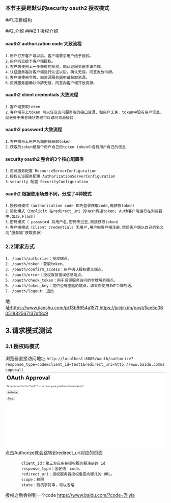  ### 本节主要是默认的security oauth2  授权模式
 
##1.项目结构


##2.介绍
###2.1 授权介绍
#### oauth2 authorization code 大致流程
    1.用户打开客户端以后，客户端要求用户给予授权。
    2.用户同意给予客户端授权。
    3.客户端使用上一步获得的授权，向认证服务器申请令牌。
    4.认证服务器对客户端进行认证以后，确认无误，同意发放令牌。
    5.客户端使用令牌，向资源服务器申请获取资源。
    6.资源服务器确认令牌无误，同意向客户端开放资源。
#### oauth2 client credentials 大致流程
    1.客户端获取token
    2.客户端带上token 可以任意访问服务端的接口资源，和用户无关，token中没有用户信息,就是处于未登陆状态也可以访问资源接口
#### oauth2 password 大致流程
    1.客户端带上用户名和密码获取token
    2.获取的token是每个用户自己的token token中含有用户自己的信息
#### security oauth2 整合的3个核心配置类
    1.资源服务配置 ResourceServerConfiguration
    2.授权认证服务配置 AuthorizationServerConfiguration
    3.security 配置 SecurityConfiguration
#### oauth2 根据使用场景不同，分成了4种模式
    1.授权码模式（authorization code 即先登录获取code,再获取token）
    2.简化模式（implicit 在redirect_uri 的Hash传递token; Auth客户端运行在浏览器中,如JS,Flash）
    3.密码模式（ password 将用户名,密码传过去,直接获取token）
    4.客户端模式（client credentials 无用户,用户向客户端注册,然后客户端以自己的名义向’服务端’获取资源）


### 2.2请求方式
    1. /oauth/authorize：授权端点。
    2. /oauth/token：获取token。
    3. /oauth/confirm_access：用户确认授权提交端点。
    4. /oauth/error：授权服务错误信息端点。
    5. /oauth/check_token：用于资源服务访问的令牌解析端点。
    6. /oauth/token_key：提供公有密匙的端点，如果你使用JWT令牌的话。
    7. /oauth/logout: 退出

地址:https://www.jianshu.com/p/13b8654a157f.https://juejin.im/post/5ae5c06051882567137df8c9
## 3.请求模式测试
### 3.1 授权码模式
浏览器直接访问地址:`http://localhost:8080/oauth/authorize?response_type=code&client_id=test1&redirect_uri=http://www.baidu.com&scope=all`
![authorization_code](images/authorization_code.png)
点击Authorize就会跳转到redirect_uri对应的页面
```text
       client_id：第三方应用在授权服务器注册的 Id
       response_type：固定值　code。
       redirect_uri：授权服务器授权重定向哪儿的 URL。
       scope：权限
       state：随机字符串，可以省略
```
授权之后会得到一个code https://www.baidu.com/?code=7lIyIa
